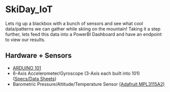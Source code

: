 # SkiDay_IoT

Lets rig up a blackbox with a bunch of sensors and see what cool data/patterns we can gather while skiing on the mountain! Taking it a step further, lets feed this data into a PowerBI Dashboard and have an endpoint to view our results.

## Hardware + Sensors
- [ARDUINO 101](https://www.arduino.cc/en/Main/ArduinoBoard101)
- 6-Axis Accelerometer/Gyroscope (3-Axis each built into 101) ([Specs/Data Sheets](http://ae-bst.resource.bosch.com/media/_tech/media/datasheets/BST-BMI160-DS000-07.pdf))
- Barometric Pressure/Altitude/Temperature Sensor [(Adafruit MPL3115A2)](https://www.adafruit.com/product/1893)
